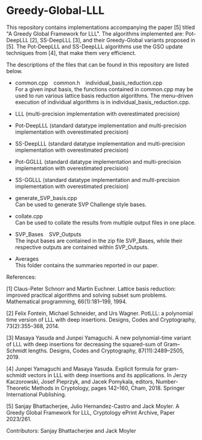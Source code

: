 # Greedy-Global-LLL

This repository contains implementations accompanying the paper [5] titled "A Greedy Global Framework for LLL".
 The algorithms implemented are: Pot-DeepLLL [2], SS-DeepLLL [3], and their Greedy-Global variants proposed in [5].
 The Pot-DeepLLL and SS-DeepLLL algorithms use the GSO update techniques from [4], that make them very efficienct.

The descriptions of the files that can be found in this repository are listed below.

- common.cpp &ensp; common.h &ensp; individual_basis_reduction.cpp  
For a given input basis, the functions contained in common.cpp may be used to run various lattice basis reduction algorithms. The menu-driven execution of individual algorithms is in individual_basis_reduction.cpp.
 - LLL (multi-precision implementation with overestimated precision)
 - Pot-DeepLLL (standard datatype implementation and multi-precision implementation with overestimated precision)
 - SS-DeepLLL (standard datatype implementation and multi-precision implementation with overestimated precision)
 - Pot-GGLLL (standard datatype implementation and multi-precision implementation with overestimated precision)
 - SS-GGLLL (standard datatype implementation and multi-precision implementation with overestimated precision)

- generate_SVP_basis.cpp  
Can be used to generate SVP Challenge style bases. 

- collate.cpp  
Can be used to collate the results from multiple output files in one place.

- SVP_Bases &ensp; SVP_Outputs  
The input bases are contained in the zip file SVP_Bases, while their respective outputs are contained within SVP_Outputs.

- Averages  
This folder contains the summaries reported in our paper.

References:

 [1] Claus-Peter Schnorr and Martin Euchner. Lattice basis reduction: improved practical algorithms and solving subset sum problems. Mathematical programming, 66(1):181–199, 1994.
 
 [2] Felix Fontein, Michael Schneider, and Urs Wagner. PotLLL: a polynomial time version of LLL with deep insertions. Designs, Codes and Cryptography, 73(2):355–368, 2014.
 
 [3] Masaya Yasuda and Junpei Yamaguchi. A new polynomial-time variant of LLL with deep insertions for decreasing the squared-sum of Gram–Schmidt lengths. Designs, Codes and Cryptography, 87(11):2489–2505, 2019.
 
 [4] Junpei Yamaguchi and Masaya Yasuda. Explicit formula for gram-schmidt vectors in LLL with deep insertions and its applications. In Jerzy Kaczorowski, Josef Pieprzyk, and Jacek Pomykala, editors, Number-Theoretic Methods in Cryptology, pages 142–160, Cham, 2018. Springer International Publishing.
 
 [5] Sanjay Bhattacherjee, Julio Hernandez-Castro and Jack Moyler. A Greedy Global Framework for LLL, Cryptology ePrint Archive, Paper 2023/261.

Contributors:
 Sanjay Bhattacherjee and Jack Moyler
